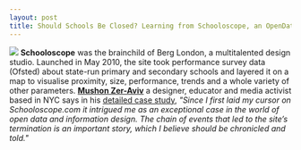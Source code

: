 ```yaml
---
layout: post
title: Should Schools Be Closed? Learning from Schooloscope, an OpenData post-mortem 
---
```


<a href="https://visualisingadvocacy.org/blog/should-schools-be-closed-learning-schooloscope-opendata-post-mortem" target="_blank"><img src="https://visualisingadvocacy.org/sites/drawingbynumbers.ttc.io/files/home_0.png"/></a>
<strong>Schooloscope</strong> was the brainchild of Berg London, a multitalented design studio. Launched in May 2010, the site took performance survey data (Ofsted) about state-run primary and secondary schools and layered it on a map to visualise proximity, size, performance, trends and a whole variety of other parameters. <strong><a href="http://mushon.com/">Mushon Zer-Aviv</a></strong> a designer, educator and media activist based in NYC says in his <a href="https://visualisingadvocacy.org/blog/should-schools-be-closed-learning-schooloscope-opendata-post-mortem" target="_blank">detailed case study</a>, <em>"Since I first laid my cursor on Schooloscope.com it intrigued me as an exceptional case in the world of open data and information design. The chain of events that led to the site’s termination is an important story, which I believe should be chronicled and told."</em>
